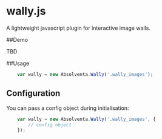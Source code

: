 # wally.js

A lightweight javascript plugin for interactive image walls.

##Demo

TBD

##Usage

```javascript
    var wally = new Absolventa.Wally('.wally_images');
```

## Configuration

You can pass a config object during initialisation:

```javascript
    var wally = new Absolventa.Wally('.wally_images', {
        // config object
    });
```